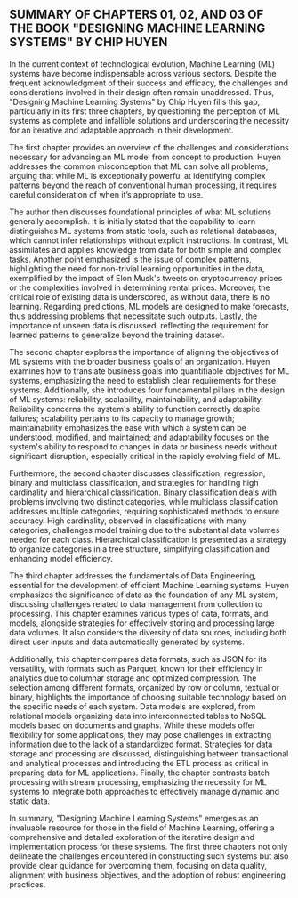 ## SUMMARY OF CHAPTERS 01, 02, AND 03 OF THE BOOK "DESIGNING MACHINE LEARNING SYSTEMS" BY CHIP HUYEN

In the current context of technological evolution, Machine Learning (ML) systems have become indispensable across various sectors. Despite the frequent acknowledgment of their success and efficacy, the challenges and considerations involved in their design often remain unaddressed. Thus, "Designing Machine Learning Systems" by Chip Huyen fills this gap, particularly in its first three chapters, by questioning the perception of ML systems as complete and infallible solutions and underscoring the necessity for an iterative and adaptable approach in their development.

The first chapter provides an overview of the challenges and considerations necessary for advancing an ML model from concept to production. Huyen addresses the common misconception that ML can solve all problems, arguing that while ML is exceptionally powerful at identifying complex patterns beyond the reach of conventional human processing, it requires careful consideration of when it’s appropriate to use.

The author then discusses foundational principles of what ML solutions generally accomplish. It is initially stated that the capability to learn distinguishes ML systems from static tools, such as relational databases, which cannot infer relationships without explicit instructions. In contrast, ML assimilates and applies knowledge from data for both simple and complex tasks. Another point emphasized is the issue of complex patterns, highlighting the need for non-trivial learning opportunities in the data, exemplified by the impact of Elon Musk's tweets on cryptocurrency prices or the complexities involved in determining rental prices. Moreover, the critical role of existing data is underscored, as without data, there is no learning. Regarding predictions, ML models are designed to make forecasts, thus addressing problems that necessitate such outputs. Lastly, the importance of unseen data is discussed, reflecting the requirement for learned patterns to generalize beyond the training dataset.

The second chapter explores the importance of aligning the objectives of ML systems with the broader business goals of an organization. Huyen examines how to translate business goals into quantifiable objectives for ML systems, emphasizing the need to establish clear requirements for these systems. Additionally, she introduces four fundamental pillars in the design of ML systems: reliability, scalability, maintainability, and adaptability. Reliability concerns the system's ability to function correctly despite failures; scalability pertains to its capacity to manage growth; maintainability emphasizes the ease with which a system can be understood, modified, and maintained; and adaptability focuses on the system's ability to respond to changes in data or business needs without significant disruption, especially critical in the rapidly evolving field of ML.

Furthermore, the second chapter discusses classification, regression, binary and multiclass classification, and strategies for handling high cardinality and hierarchical classification. Binary classification deals with problems involving two distinct categories, while multiclass classification addresses multiple categories, requiring sophisticated methods to ensure accuracy. High cardinality, observed in classifications with many categories, challenges model training due to the substantial data volumes needed for each class. Hierarchical classification is presented as a strategy to organize categories in a tree structure, simplifying classification and enhancing model efficiency.

The third chapter addresses the fundamentals of Data Engineering, essential for the development of efficient Machine Learning systems. Huyen emphasizes the significance of data as the foundation of any ML system, discussing challenges related to data management from collection to processing. This chapter examines various types of data, formats, and models, alongside strategies for effectively storing and processing large data volumes. It also considers the diversity of data sources, including both direct user inputs and data automatically generated by systems.

Additionally, this chapter compares data formats, such as JSON for its versatility, with formats such as Parquet, known for their efficiency in analytics due to columnar storage and optimized compression. The selection among different formats, organized by row or column, textual or binary, highlights the importance of choosing suitable technology based on the specific needs of each system. Data models are explored, from relational models organizing data into interconnected tables to NoSQL models based on documents and graphs. While these models offer flexibility for some applications, they may pose challenges in extracting information due to the lack of a standardized format. Strategies for data storage and processing are discussed, distinguishing between transactional and analytical processes and introducing the ETL process as critical in preparing data for ML applications. Finally, the chapter contrasts batch processing with stream processing, emphasizing the necessity for ML systems to integrate both approaches to effectively manage dynamic and static data.

In summary, "Designing Machine Learning Systems" emerges as an invaluable resource for those in the field of Machine Learning, offering a comprehensive and detailed exploration of the iterative design and implementation process for these systems. The first three chapters not only delineate the challenges encountered in constructing such systems but also provide clear guidance for overcoming them, focusing on data quality, alignment with business objectives, and the adoption of robust engineering practices.